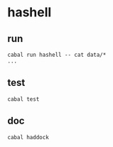# hashell

## run

```
cabal run hashell -- cat data/*
...
```

## test

```
cabal test
```

## doc

```
cabal haddock
```

